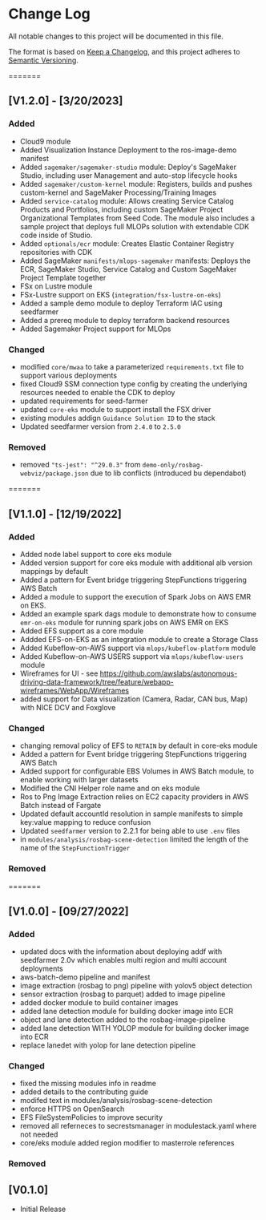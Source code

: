 # Change Log

All notable changes to this project will be documented in this file.

The format is based on [Keep a Changelog](https://keepachangelog.com/en/1.0.0/),
and this project adheres to [Semantic Versioning](https://semver.org/spec/v2.0.0.html).

=======
## [V1.2.0] - [3/20/2023]

### **Added**

- Cloud9 module
- Added Visualization Instance Deployment to the ros-image-demo manifest
- Added `sagemaker/sagemaker-studio` module: Deploy's SageMaker Studio, including user Management and auto-stop lifecycle hooks
- Added `sagemaker/custom-kernel` module: Registers, builds and pushes custom-kernel and SageMaker Processing/Training Images
- Added `service-catalog` module: Allows creating Service Catalog Products and Portfolios, including custom SageMaker Project Organizational Templates from Seed Code. The module also includes a sample project that deploys full MLOPs solution with extendable CDK code inside of Studio.
- Added `optionals/ecr` module: Creates Elastic Container Registry repositories with CDK
- Added SageMaker `manifests/mlops-sagemaker` manifests: Deploys the ECR, SageMaker Studio, Service Catalog and Custom SageMaker Project Template together
- FSx on Lustre module
- FSx-Lustre support on EKS (`integration/fsx-lustre-on-eks`)
- Added a sample demo module to deploy Terraform IAC using seedfarmer
- Added a prereq module to deploy terraform backend resources
- Added Sagemaker Project support for MLOps

### **Changed**

- modified `core/mwaa` to take a parameterized `requirements.txt` file to support various deployments
- fixed Cloud9 SSM connection type config by creating the underlying resources needed to enable the CDK to deploy
- updated requirements for seed-farmer
- updated `core-eks` module to support install the FSX driver
- existing modules addign `Guidance Solution ID` to the stack
- Updated seedfarmer version from `2.4.0` to `2.5.0`

### **Removed**

- removed `"ts-jest": "^29.0.3"` from `demo-only/rosbag-webviz/package.json` due to lib conflicts (introduced bu dependabot)


=======
## [V1.1.0] - [12/19/2022]

### **Added**

- Added node label support to core eks module 
- Added version support for core eks module with additional alb version mappings by default
- Added a pattern for Event bridge triggering StepFunctions triggering AWS Batch
- Added a module to support the execution of Spark Jobs on AWS EMR on EKS.
- Added an example spark dags module to demonstrate how to consume `emr-on-eks` module for running spark jobs on AWS EMR on EKS
- Added EFS support as a core module
- Addded EFS-on-EKS as an integration module to create a Storage Class
- Added Kubeflow-on-AWS support via `mlops/kubeflow-platform` module
- Added Kubeflow-on-AWS USERS support via `mlops/kubeflow-users` module
- Wireframes for UI - see https://github.com/awslabs/autonomous-driving-data-framework/tree/feature/webapp-wireframes/WebApp/Wireframes
- added support for Data visualization (Camera, Radar, CAN bus, Map) with NICE DCV and Foxglove
### **Changed**

- changing removal policy of EFS to `RETAIN` by default in core-eks module
- Added a pattern for Event bridge triggering StepFunctions triggering AWS Batch
- Added support for configurable EBS Volumes in AWS Batch module, to enable working with larger datasets 
- Modified the CNI Helper role name and on  eks module 
- Ros to Png Image Extraction relies on EC2 capacity providers in AWS Batch instead of Fargate
- Updated default accountId resolution in sample manifests to simple key:value mapping to reduce confusion
- Updated `seedfarmer` version to 2.2.1 for being able to use `.env` files
- in `modules/analysis/rosbag-scene-detection` limited the length of the name of the `StepFunctionTrigger` 
### **Removed**

=======
## [V1.0.0] - [09/27/2022]

### **Added**

- updated docs with the information about deploying addf with seedfarmer 2.0v which enables multi region and multi account deployments
- aws-batch-demo pipeline and manifest
- image extraction (rosbag to png) pipeline with yolov5 object detection
- sensor extraction (rosbag to parquet) added to image pipeline
- added docker module to build container images
- added lane detection module for building docker image into ECR
- object and lane detection added to the rosbag-image-pipeline
- added lane detection WITH YOLOP module for building docker image into ECR
- replace lanedet with yolop for lane detection pipeline

### **Changed**

- fixed the missing modules info in readme
- added details to the contributing guide
- modifed text in modules/analysis/rosbag-scene-detection
- enforce HTTPS on OpenSearch
- EFS FileSystemPolicies to improve security
- removed all referneces to secrestsmanager in modulestack.yaml where not needed
- core/eks module added region modifier to masterrole references

### **Removed**

## [V0.1.0]

- Initial Release
